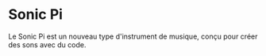 # Sonic Pi

Le Sonic Pi est un nouveau type d'instrument de musique, conçu pour créer des sons avec du code.